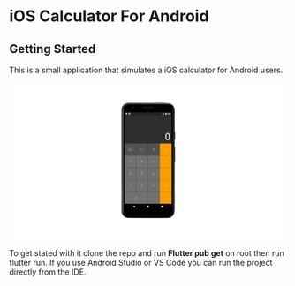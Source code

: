 # iOS Calculator For Android

## Getting Started

This is a small application that simulates a iOS calculator for Android users.

![](assets/printt.png)

To get stated with it clone the repo and run **Flutter pub get** on root then run flutter run. If you use Android Studio or VS Code you can run the project directly from the IDE.

